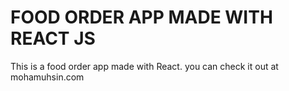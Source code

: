 # FOOD ORDER APP MADE WITH REACT JS

This is a food order app made with React.
you can check it out at mohamuhsin.com

 